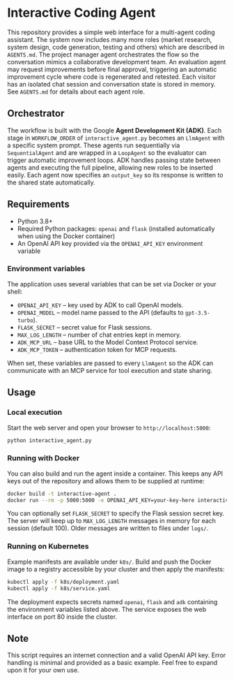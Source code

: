 # Interactive Coding Agent

This repository provides a simple web interface for a multi-agent coding assistant. The system now includes many more roles (market research, system design, code generation, testing and others) which are described in `AGENTS.md`. The project manager agent orchestrates the flow so the conversation mimics a collaborative development team. An evaluation agent may request improvements before final approval, triggering an automatic improvement cycle where code is regenerated and retested. Each visitor has an isolated chat session and conversation state is stored in memory.
See `AGENTS.md` for details about each agent role.

## Orchestrator

The workflow is built with the Google **Agent Development Kit (ADK)**.  Each
stage in `WORKFLOW_ORDER` of `interactive_agent.py` becomes an `LlmAgent` with a
specific system prompt.  These agents run sequentially via `SequentialAgent` and
are wrapped in a `LoopAgent` so the evaluator can trigger automatic improvement
loops.  ADK handles passing state between agents and executing the full
pipeline, allowing new roles to be inserted easily.  Each agent now specifies an
`output_key` so its response is written to the shared state automatically.

## Requirements

- Python 3.8+
- Required Python packages: `openai` and `flask` (installed automatically when using the Docker container)
- An OpenAI API key provided via the `OPENAI_API_KEY` environment variable

### Environment variables

The application uses several variables that can be set via Docker or your shell:

- `OPENAI_API_KEY` – key used by ADK to call OpenAI models.
- `OPENAI_MODEL` – model name passed to the API (defaults to `gpt-3.5-turbo`).
- `FLASK_SECRET` – secret value for Flask sessions.
- `MAX_LOG_LENGTH` – number of chat entries kept in memory.
- `ADK_MCP_URL` – base URL to the Model Context Protocol service.
- `ADK_MCP_TOKEN` – authentication token for MCP requests.

When set, these variables are passed to every `LlmAgent` so the ADK can
communicate with an MCP service for tool execution and state sharing.

## Usage

### Local execution

Start the web server and open your browser to `http://localhost:5000`:

```bash
python interactive_agent.py
```

### Running with Docker

You can also build and run the agent inside a container. This keeps any API keys out of the repository and allows them to be supplied at runtime:

```bash
docker build -t interactive-agent .
docker run --rm -p 5000:5000 -e OPENAI_API_KEY=your-key-here interactive-agent
```

You can optionally set `FLASK_SECRET` to specify the Flask session secret key.
The server will keep up to `MAX_LOG_LENGTH` messages in memory for each session
(default 100). Older messages are written to files under `logs/`.

### Running on Kubernetes

Example manifests are available under `k8s/`. Build and push the Docker image to
a registry accessible by your cluster and then apply the manifests:

```bash
kubectl apply -f k8s/deployment.yaml
kubectl apply -f k8s/service.yaml
```

The deployment expects secrets named `openai`, `flask` and `adk` containing the
environment variables listed above. The service exposes the web interface on
port 80 inside the cluster.

## Note

This script requires an internet connection and a valid OpenAI API key. Error handling is minimal and provided as a basic example. Feel free to expand upon it for your own use.
